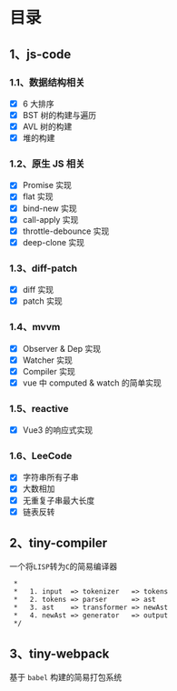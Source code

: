 # 目录

## 1、js-code

### 1.1、数据结构相关

- [x] 6 大排序
- [x] BST 树的构建与遍历
- [x] AVL 树的构建
- [x] 堆的构建

### 1.2、原生 JS 相关

- [x] Promise 实现
- [x] flat 实现
- [x] bind-new 实现
- [x] call-apply 实现
- [x] throttle-debounce 实现
- [x] deep-clone 实现

### 1.3、diff-patch

- [x] diff 实现
- [x] patch 实现

### 1.4、mvvm

- [x] Observer & Dep 实现
- [x] Watcher 实现
- [x] Compiler 实现
- [x] vue 中 computed & watch 的简单实现

### 1.5、reactive

- [x] Vue3 的响应式实现

### 1.6、LeeCode

- [x] 字符串所有子串
- [x] 大数相加
- [x] 无重复子串最大长度
- [x] 链表反转

## 2、tiny-compiler

一个将`LISP`转为`C`的简易编译器

```
 *
 *   1. input  => tokenizer   => tokens
 *   2. tokens => parser      => ast
 *   3. ast    => transformer => newAst
 *   4. newAst => generator   => output
 */

```

## 3、tiny-webpack

基于 `babel` 构建的简易打包系统
